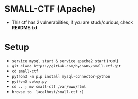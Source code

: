 # SMALL-CTF (Apache)

- This ctf has 2 vulnerabilities, if you are stuck/curious, check **README.txt**


# Setup
- `service mysql start & service apache2 start` (root)
- `git clone https://github.com/hyena0x/small-ctf.git`
- `cd small-ctf`
- `python3 -m pip install mysql-connector-python `
- `python3 setup.py`
- `cd .. ; mv small-ctf /var/www/html`
- `browse to  localhost/small-ctf :)`
